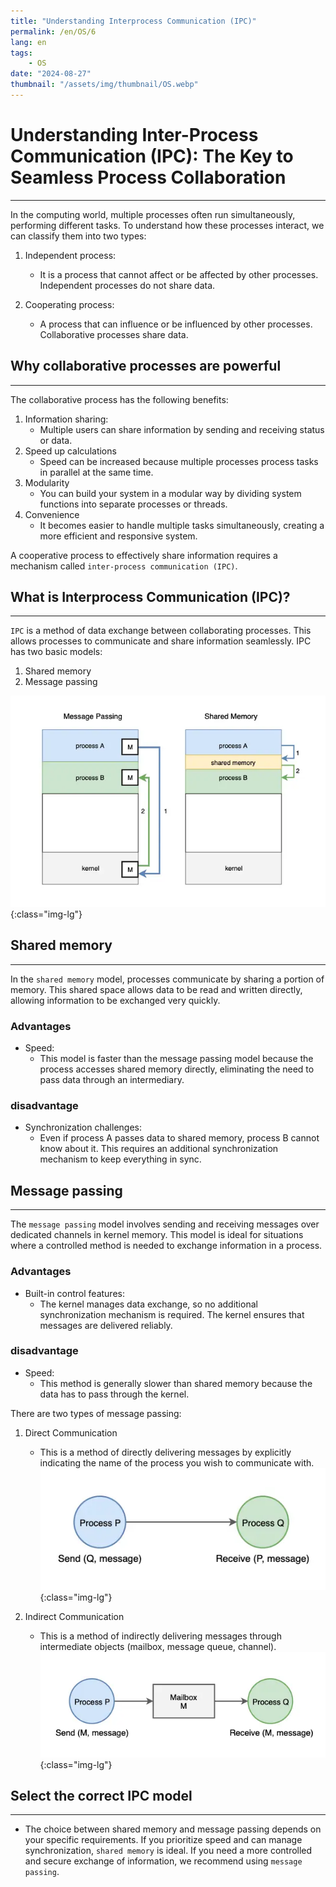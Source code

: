 ```yaml
---
title: "Understanding Interprocess Communication (IPC)"
permalink: /en/OS/6
lang: en
tags:
    - OS
date: "2024-08-27"
thumbnail: "/assets/img/thumbnail/OS.webp"
---
```


# Understanding Inter-Process Communication (IPC): The Key to Seamless Process Collaboration
---

In the computing world, multiple processes often run simultaneously, performing different tasks.
To understand how these processes interact, we can classify them into two types:

1. Independent process:
    - It is a process that cannot affect or be affected by other processes. Independent processes do not share data.

2. Cooperating process:
    - A process that can influence or be influenced by other processes. Collaborative processes share data.

## Why collaborative processes are powerful
---
The collaborative process has the following benefits:
1. Information sharing:
    - Multiple users can share information by sending and receiving status or data.
2. Speed ​​up calculations
    - Speed ​​can be increased because multiple processes process tasks in parallel at the same time.
3. Modularity
    - You can build your system in a modular way by dividing system functions into separate processes or threads.
4. Convenience
    - It becomes easier to handle multiple tasks simultaneously, creating a more efficient and responsive system.

A cooperative process to effectively share information requires a mechanism called `inter-process communication (IPC)`.

## What is Interprocess Communication (IPC)?
---

`IPC` is a method of data exchange between collaborating processes. This allows processes to communicate and share information seamlessly. IPC has two basic models:

1. Shared memory
2. Message passing

![IPC](/assets/img/posts/OS/6/1.webp "IPC"){:class="img-lg"}

## Shared memory
---

In the `shared memory` model, processes communicate by sharing a portion of memory. This shared space allows data to be read and written directly, allowing information to be exchanged very quickly.

### Advantages
- Speed:
    - This model is faster than the message passing model because the process accesses shared memory directly, eliminating the need to pass data through an intermediary.

### disadvantage
- Synchronization challenges:
    - Even if process A passes data to shared memory, process B cannot know about it. This requires an additional synchronization mechanism to keep everything in sync.

## Message passing
---

The `message passing` model involves sending and receiving messages over dedicated channels in kernel memory. This model is ideal for situations where a controlled method is needed to exchange information in a process.

### Advantages
- Built-in control features:
    - The kernel manages data exchange, so no additional synchronization mechanism is required. The kernel ensures that messages are delivered reliably.

### disadvantage
- Speed:
    - This method is generally slower than shared memory because the data has to pass through the kernel.

There are two types of message passing:

1. Direct Communication
    - This is a method of directly delivering messages by explicitly indicating the name of the process you wish to communicate with.
    ![IPC](/assets/img/posts/OS/6/2.webp "IPC"){:class="img-lg"}

2. Indirect Communication
    - This is a method of indirectly delivering messages through intermediate objects (mailbox, message queue, channel).
    ![IPC](/assets/img/posts/OS/6/3.webp "IPC"){:class="img-lg"}

## Select the correct IPC model
---

- The choice between shared memory and message passing depends on your specific requirements. 
If you prioritize speed and can manage synchronization, `shared memory` is ideal.
If you need a more controlled and secure exchange of information, we recommend using `message passing`.